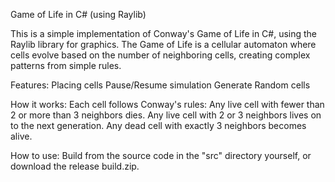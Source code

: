 Game of Life in C# (using Raylib)

This is a simple implementation of Conway's Game of Life in C#, using the Raylib library for graphics. 
The Game of Life is a cellular automaton where cells evolve based on the number of neighboring cells, creating complex patterns from simple rules.

Features:
  Placing cells
  Pause/Resume simulation
  Generate Random cells



How it works:
  Each cell follows Conway's rules:
  Any live cell with fewer than 2 or more than 3 neighbors dies.
  Any live cell with 2 or 3 neighbors lives on to the next generation.
  Any dead cell with exactly 3 neighbors becomes alive.

  How to use:
  Build from the source code in the "src" directory yourself, or download the release build.zip.

